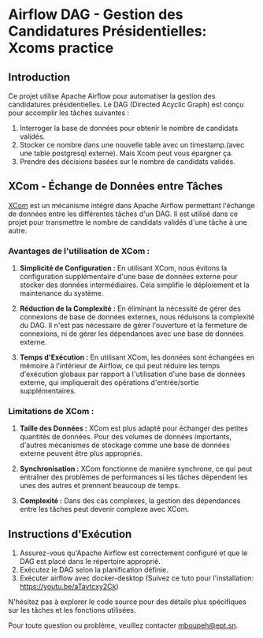 # Airflow DAG - Gestion des Candidatures Présidentielles: Xcoms practice

## Introduction
Ce projet utilise Apache Airflow pour automatiser la gestion des candidatures présidentielles. Le DAG (Directed Acyclic Graph) est conçu pour accomplir les tâches suivantes :
1. Interroger la base de données pour obtenir le nombre de candidats validés.
2. Stocker ce nombre dans une nouvelle table avec un timestamp.(avec une table postgresql externe). Mais Xcom peut vous épargner ça.
3. Prendre des décisions basées sur le nombre de candidats validés.

## XCom - Échange de Données entre Tâches
[XCom](https://airflow.apache.org/docs/apache-airflow/stable/concepts/xcoms.html) est un mécanisme intégré dans Apache Airflow permettant l'échange de données entre les différentes tâches d'un DAG. Il est utilisé dans ce projet pour transmettre le nombre de candidats validés d'une tâche à une autre.

### Avantages de l'utilisation de XCom :
1. **Simplicité de Configuration :** En utilisant XCom, nous évitons la configuration supplémentaire d'une base de données externe pour stocker des données intermédiaires. Cela simplifie le déploiement et la maintenance du système.

2. **Réduction de la Complexité :** En éliminant la nécessité de gérer des connexions de base de données externes, nous réduisons la complexité du DAG. Il n'est pas nécessaire de gérer l'ouverture et la fermeture de connexions, ni de gérer les dépendances avec une base de données externe.

3. **Temps d'Exécution :** En utilisant XCom, les données sont échangées en mémoire à l'intérieur de Airflow, ce qui peut réduire les temps d'exécution globaux par rapport à l'utilisation d'une base de données externe, qui impliquerait des opérations d'entrée/sortie supplémentaires.

### Limitations de XCom :
1. **Taille des Données :** XCom est plus adapté pour échanger des petites quantités de données. Pour des volumes de données importants, d'autres mécanismes de stockage comme une base de données externe peuvent être plus appropriés.

2. **Synchronisation :** XCom fonctionne de manière synchrone, ce qui peut entraîner des problèmes de performances si les tâches dépendent les unes des autres et prennent beaucoup de temps.

3. **Complexité :** Dans des cas complexes, la gestion des dépendances entre les tâches peut devenir complexe avec XCom.

## Instructions d'Exécution
1. Assurez-vous qu'Apache Airflow est correctement configuré et que le DAG est placé dans le répertoire approprié.
2. Exécutez le DAG selon la planification définie.
3. Exécuter airflow avec docker-desktop (Suivez ce tuto pour l'installation: https://youtu.be/aTaytcxy2Ck)

N'hésitez pas à explorer le code source pour des détails plus spécifiques sur les tâches et les fonctions utilisées.

Pour toute question ou problème, veuillez contacter mboupeh@ept.sn.
